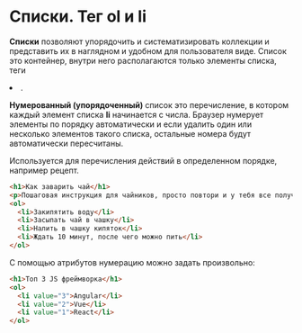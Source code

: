 # Списки. Тег ol и li

**Списки** позволяют упорядочить и систематизировать коллекции и представить их в наглядном и удобном для пользователя виде. Список это контейнер, внутри него располагаются только элементы списка, теги <li>.

**Нумерованный (упорядоченный)** список  это перечисление, в котором каждый элемент списка **li** начинается с числа. Браузер нумерует элементы по порядку автоматически и если удалить один или несколько элементов такого списка, остальные номера будут автоматически пересчитаны.

Используется для перечисления действий в определенном порядке, например рецепт.

```html
<h1>Как заварить чай</h1>
<p>Пошаговая инструкция для чайников, просто повтори и у тебя все получится!</p>
<ol>
  <li>Закипятить воду</li>
  <li>Засыпать чай в чашку</li>
  <li>Налить в чашку кипяток</li>
  <li>Ждать 10 минут, после чего можно пить</li>
</ol>
```
  <!-- вывод кода в браузер -->

С помощью атрибутов нумерацию можно задать произвольно:

```html
<h1>Топ 3 JS фреймворка</h1>
<ol>
  <li value="3">Angular</li>
  <li value="2">Vue</li>
  <li value="1">React</li>
</ol>
```

<!-- вывод кода в браузер -->